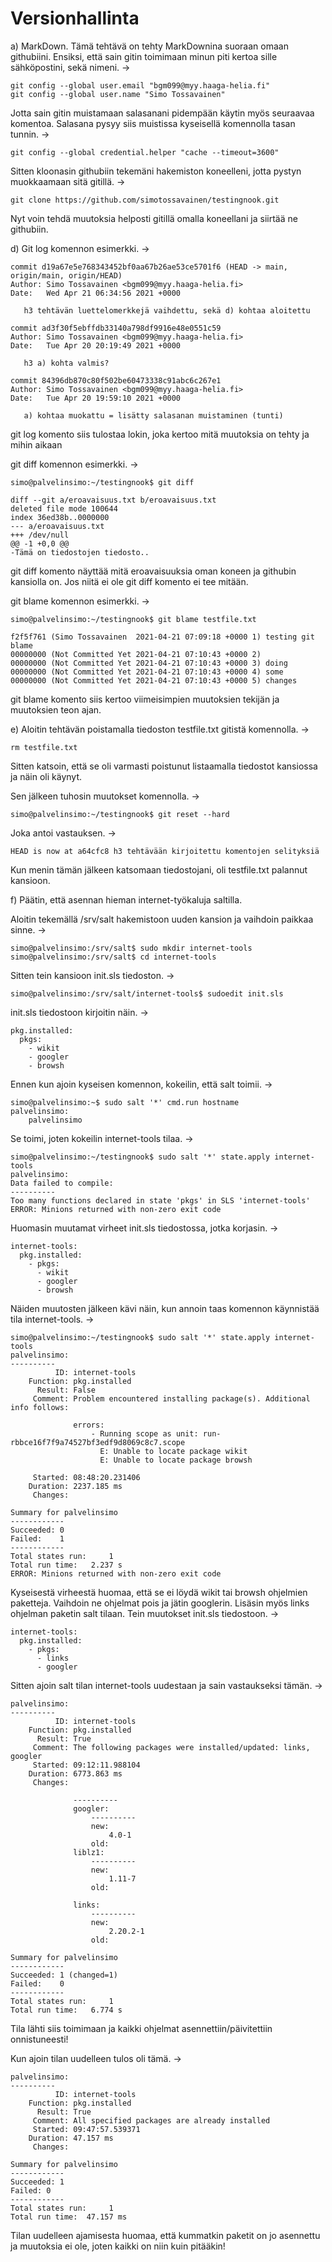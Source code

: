 # Versionhallinta

a) MarkDown. Tämä tehtävä on tehty MarkDownina suoraan omaan githubiini. Ensiksi, että sain gitin toimimaan minun piti kertoa sille sähköpostini, sekä nimeni. ->

	git config --global user.email "bgm099@myy.haaga-helia.fi"
	git config --global user.name "Simo Tossavainen"	

Jotta sain gitin muistamaan salasanani pidempään käytin myös seuraavaa komentoa. Salasana pysyy siis muistissa kyseisellä komennolla tasan tunnin. ->

	git config --global credential.helper "cache --timeout=3600"

Sitten kloonasin githubiin tekemäni hakemiston koneelleni, jotta pystyn muokkaamaan sitä gitillä. ->

	git clone https://github.com/simotossavainen/testingnook.git

Nyt voin tehdä muutoksia helposti gitillä omalla koneellani ja siirtää ne githubiin.

d) Git log komennon esimerkki. ->

	commit d19a67e5e768343452bf0aa67b26ae53ce5701f6 (HEAD -> main, origin/main, origin/HEAD)
	Author: Simo Tossavainen <bgm099@myy.haaga-helia.fi> 
	Date:   Wed Apr 21 06:34:56 2021 +0000    

	   h3 tehtävän luettelomerkkejä vaihdettu, sekä d) kohtaa aloitettu 

	commit ad3f30f5ebffdb33140a798df9916e48e0551c59 
	Author: Simo Tossavainen <bgm099@myy.haaga-helia.fi>
	Date:   Tue Apr 20 20:19:49 2021 +0000     

	   h3 a) kohta valmis? 

	commit 84396db870c80f502be60473338c91abc6c267e1  
	Author: Simo Tossavainen <bgm099@myy.haaga-helia.fi>
	Date:   Tue Apr 20 19:59:10 2021 +0000

	   a) kohtaa muokattu = lisätty salasanan muistaminen (tunti)

git log komento siis tulostaa lokin, joka kertoo mitä muutoksia on tehty ja mihin aikaan


git diff komennon esimerkki. ->

	simo@palvelinsimo:~/testingnook$ git diff

	diff --git a/eroavaisuus.txt b/eroavaisuus.txt
	deleted file mode 100644
	index 36ed38b..0000000
	--- a/eroavaisuus.txt
	+++ /dev/null 
	@@ -1 +0,0 @@
	-Tämä on tiedostojen tiedosto.. 

git diff komento näyttää mitä eroavaisuuksia oman koneen ja githubin kansiolla on. Jos niitä ei ole git diff komento ei tee mitään.


git blame komennon esimerkki. ->

	simo@palvelinsimo:~/testingnook$ git blame testfile.txt
 
	f2f5f761 (Simo Tossavainen  2021-04-21 07:09:18 +0000 1) testing git blame
	00000000 (Not Committed Yet 2021-04-21 07:10:43 +0000 2)
	00000000 (Not Committed Yet 2021-04-21 07:10:43 +0000 3) doing
	00000000 (Not Committed Yet 2021-04-21 07:10:43 +0000 4) some
	00000000 (Not Committed Yet 2021-04-21 07:10:43 +0000 5) changes

git blame komento siis kertoo viimeisimpien muutoksien tekijän ja muutoksien teon ajan.

e) Aloitin tehtävän poistamalla tiedoston testfile.txt gitistä komennolla. ->

	rm testfile.txt

Sitten katsoin, että se oli varmasti poistunut listaamalla tiedostot kansiossa ja näin oli käynyt.

Sen jälkeen tuhosin muutokset komennolla. ->


	simo@palvelinsimo:~/testingnook$ git reset --hard

Joka antoi vastauksen. ->
	
	HEAD is now at a64cfc8 h3 tehtävään kirjoitettu komentojen selityksiä

Kun menin tämän jälkeen katsomaan tiedostojani, oli testfile.txt palannut kansioon. 

f) Päätin, että asennan hieman internet-työkaluja saltilla.

Aloitin tekemällä /srv/salt hakemistoon uuden kansion ja vaihdoin paikkaa sinne. ->

	simo@palvelinsimo:/srv/salt$ sudo mkdir internet-tools
	simo@palvelinsimo:/srv/salt$ cd internet-tools

Sitten tein kansioon init.sls tiedoston. ->

	simo@palvelinsimo:/srv/salt/internet-tools$ sudoedit init.sls

init.sls tiedostoon kirjoitin näin. ->

	pkg.installed:
	  pkgs:
	    - wikit
	    - googler
	    - browsh

Ennen kun ajoin kyseisen komennon, kokeilin, että salt toimii. ->

	simo@palvelinsimo:~$ sudo salt '*' cmd.run hostname
	palvelinsimo:
	    palvelinsimo

Se toimi, joten kokeilin internet-tools tilaa. ->

	simo@palvelinsimo:~/testingnook$ sudo salt '*' state.apply internet-tools
	palvelinsimo:
	Data failed to compile:
	----------
	Too many functions declared in state 'pkgs' in SLS 'internet-tools'
	ERROR: Minions returned with non-zero exit code


Huomasin muutamat virheet init.sls tiedostossa, jotka korjasin. ->

	internet-tools:
	  pkg.installed:
	    - pkgs:
	      - wikit
	      - googler
	      - browsh

Näiden muutosten jälkeen kävi näin, kun annoin taas komennon käynnistää tila internet-tools. ->

	simo@palvelinsimo:~/testingnook$ sudo salt '*' state.apply internet-tools
	palvelinsimo:
	----------
	          ID: internet-tools
	    Function: pkg.installed
	      Result: False
	     Comment: Problem encountered installing package(s). Additional info follows:

	              errors:
	                  - Running scope as unit: run-rbbce16f7f9a74527bf3edf9d8069c8c7.scope
	                    E: Unable to locate package wikit
	                    E: Unable to locate package browsh
	
	     Started: 08:48:20.231406
	    Duration: 2237.185 ms
	     Changes:

	Summary for palvelinsimo
	------------
	Succeeded: 0
	Failed:    1
	------------
	Total states run:     1
	Total run time:   2.237 s
	ERROR: Minions returned with non-zero exit code

Kyseisestä virheestä huomaa, että se ei löydä wikit tai browsh ohjelmien paketteja. Vaihdoin ne ohjelmat pois ja jätin googlerin. Lisäsin myös links ohjelman paketin salt tilaan. Tein muutokset init.sls tiedostoon. ->

	internet-tools:
	  pkg.installed:
	    - pkgs:
	      - links
	      - googler

Sitten ajoin salt tilan internet-tools uudestaan ja sain vastaukseksi tämän. ->

	palvelinsimo:
	----------
	          ID: internet-tools
	    Function: pkg.installed
	      Result: True
	     Comment: The following packages were installed/updated: links, googler
	     Started: 09:12:11.988104
	    Duration: 6773.863 ms
	     Changes:

	              ----------
	              googler:
	                  ----------
	                  new:
	                      4.0-1
	                  old:
	              liblz1:
	                  ----------
	                  new:
	                      1.11-7
	                  old:

	              links:
	                  ----------
	                  new:
	                      2.20.2-1
	                  old:

	Summary for palvelinsimo
	------------
	Succeeded: 1 (changed=1)
	Failed:    0
	------------
	Total states run:     1
	Total run time:   6.774 s

Tila lähti siis toimimaan ja kaikki ohjelmat asennettiin/päivitettiin onnistuneesti!

Kun ajoin tilan uudelleen tulos oli tämä. ->

	palvelinsimo:
	----------
	          ID: internet-tools
	    Function: pkg.installed
	      Result: True
	     Comment: All specified packages are already installed
	     Started: 09:47:57.539371
	    Duration: 47.157 ms
	     Changes: 

	Summary for palvelinsimo
	------------
	Succeeded: 1
	Failed: 0
	------------
	Total states run:     1
	Total run time:  47.157 ms
	
Tilan uudelleen ajamisesta huomaa, että kummatkin paketit on jo asennettu ja muutoksia ei ole, joten kaikki on niin kuin pitääkin!
